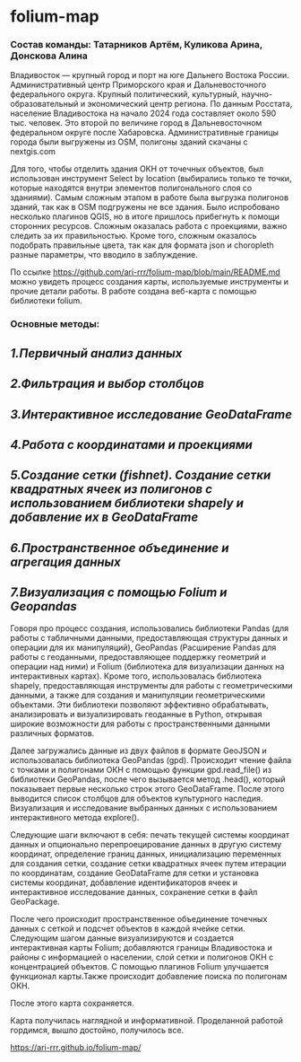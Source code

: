 # folium-map
### Состав команды: Татарников Артём, Куликова Арина, Донскова Алина

Владивосток — крупный город и порт на юге Дальнего Востока России. Административный центр Приморского края и Дальневосточного федерального округа. Крупный политический, культурный, научно-образовательный и экономический центр региона. 
По данным Росстата, население Владивостока на начало 2024 года составляет около 590 тыс. человек. Это второй по величине город в Дальневосточном федеральном округе после Хабаровска.
Административные границы города были выгружены из OSM, полигоны зданий скачаны с nextgis.com 

Для того, чтобы отделить здания ОКН от точечных объектов, был использован инструмент Select by location (выбирались только те точки, которые находятся внутри элементов полигонального слоя со зданиями). 
Самым сложным этапом в работе была выгрузка полигонов зданий, так как в OSM подгружены не все здания. Было испробовано несколько плагинов QGIS, но в итоге пришлось прибегнуть к помощи сторонних ресурсов. Сложным оказалась работа с проекциями, важно следить за их правильностью. Кроме того, сложным оказалось подобрать правильные цвета, так как для формата json и choropleth разные параметры, что вводило в заблуждение. 

По ссылке https://github.com/ari-rrr/folium-map/blob/main/README.md можно увидеть процесс создания карты, используемые инструменты и прочие детали работы. В работе создана веб-карта с помощью библиотеки folium.  

### Основные методы:
_1.Первичный анализ данных_
-------------
_2.Фильтрация и выбор столбцов_
-------------
_3.Интерактивное исследование GeoDataFrame_
-------------
_4.Работа с координатами и проекциями_
-------------
_5.Создание сетки (fishnet). Создание сетки квадратных ячеек из полигонов с использованием библиотеки shapely и добавление их в GeoDataFrame_
-------------
_6.Пространственное объединение и агрегация данных_
-------------
_7.Визуализация с помощью Folium и Geopandas_
-------------

Говоря про процесс создания, использовались библиотеки Pandas (для работы с табличными данными, предоставляющая структуры данных и операции для их манипуляций), GeoPandas (Расширение Pandas для работы с геоданными, предоставляющее поддержку геометрий и операции над ними) и Folium (библиотека для визуализации данных на интерактивных картах). Кроме того, использовалась библиотека shapely, предоставляющая инструменты для работы с геометрическими данными, а также для создания и манипуляции геометрическими объектами. Эти библиотеки позволяют эффективно обрабатывать, анализировать и визуализировать геоданные в Python, открывая широкие возможности для работы с пространственными данными различных форматов. 

Далее загружались данные из двух файлов в формате GeoJSON и использовалась библиотека GeoPandas (gpd). Происходит чтение файла с точками и полигонами ОКН с помощью функции gpd.read_file() из библиотеки GeoPandas, после чего вызывается метод .head(), который показывает первые несколько строк этого GeoDataFrame. После этого выводится список столбцов для объектов культурного наследия. Визуализация и исследование выбранных данных с использованием интерактивного метода explore().

Следующие шаги включают в себя: печать текущей системы координат данных и опционально перепроецирование данных в другую систему координат, определение границ данных, инициализацию переменных для создания сетки, создание сетки квадратных ячеек путем итерации по координатам, создание GeoDataFrame для сетки и установка системы координат, добавление идентификаторов ячеек и интерактивное исследование данных, сохранение сетки в файл GeoPackage.

После чего происходит пространственное объединение точечных данных с сеткой и подсчет объектов в каждой ячейке сетки. Следующим шагом данные визуализируются и создается интерактивная карты Folium; добавляются границы Владивостока и районы с информацией о населении, слой сетки и полигонов ОКН с концентрацией объектов. С помощью плагинов Folium улучшается функционал карты.Также происходит добавление поиска по полигонам ОКН. 

После этого карта сохраняется.

Карта получилась наглядной и информативной. Проделанной работой гордимся, вышло достойно, получилось все.


https://ari-rrr.github.io/folium-map/
